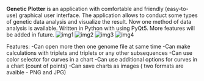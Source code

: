   <b>Genetic Plotter</b> is an application with comfortable and friendly (easy-to-use) graphical user interface.
  The application allows to conduct some types of  genetic data analysis and visualize the result. Now one method of data analysis is available. Written in Python with using PyQt5. More features will be added in future.
![img1](https://user-images.githubusercontent.com/27083085/30072362-c01dff98-9272-11e7-8dc9-b45231d4d96d.jpg)
![img2](https://user-images.githubusercontent.com/27083085/30072366-c40304e6-9272-11e7-863b-fbbf341008a8.jpg)
![img3](https://user-images.githubusercontent.com/27083085/30072371-c62ab638-9272-11e7-8961-3eb326ac737b.jpg)
![img4](https://user-images.githubusercontent.com/27083085/30072374-c886a824-9272-11e7-9b48-a9d07618bb3d.jpg)

Features:
-Can open more then one genome file at same time
-Can make calculations with triplets and triplets or any other subsequences
-Can use color selector for curves in a chart
-Can use additional options for curves in a chart (count of points)
-Can save charts as images ( two formats are avaible - PNG and JPG)
